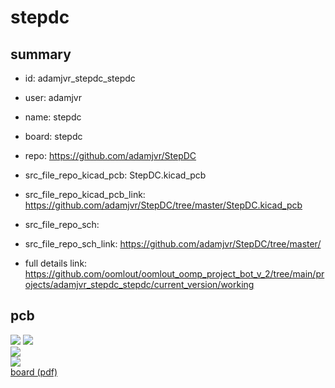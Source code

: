 # stepdc
 
## summary 
* id: adamjvr_stepdc_stepdc
* user: adamjvr
* name: stepdc
* board: stepdc
* repo: https://github.com/adamjvr/StepDC
* src_file_repo_kicad_pcb: StepDC.kicad_pcb
* src_file_repo_kicad_pcb_link: https://github.com/adamjvr/StepDC/tree/master/StepDC.kicad_pcb


* src_file_repo_sch: 
* src_file_repo_sch_link: https://github.com/adamjvr/StepDC/tree/master/
* full details link: https://github.com/oomlout/oomlout_oomp_project_bot_v_2/tree/main/projects/adamjvr_stepdc_stepdc/current_version/working  



## pcb  
![](working_3d_600.png) 
![](working_3d_front_600.png)  
![](working_3d_back_600.png)  
![](working_600.png)  
[board (pdf)](working.pdf)  




